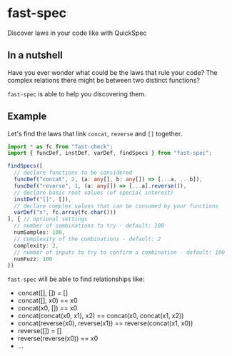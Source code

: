 # fast-spec

Discover laws in your code like with QuickSpec

## In a nutshell

Have you ever wonder what could be the laws that rule your code? The complex relations there might be between two distinct functions?

`fast-spec` is able to help you discovering them.

## Example

Let's find the laws that link `concat`, `reverse` and `[]` together.

```ts
import * as fc from "fast-check";
import { funcDef, instDef, varDef, findSpecs } from "fast-spec";

findSpecs([
  // declare functions to be considered
  funcDef("concat", 2, (a: any[], b: any[]) => [...a, ...b]),
  funcDef("reverse", 1, (a: any[]) => [...a].reverse()),
  // declare basic root values (of special interest)
  instDef("[]", []),
  // declare complex values that can be consumed by your functions
  varDef("x", fc.array(fc.char()))
], { // optional settings
  // number of combinations to try - default: 100
  numSamples: 100,
  // complexity of the combinations - default: 2
  complexity: 2,
  // number of inputs to try to confirm a combination - default: 100
  numFuzz: 100
})
```

`fast-spec` will be able to find relationships like:
- concat([], []) = []
- concat([], x0) == x0
- concat(x0, []) == x0
- concat(concat(x0, x1), x2) == concat(x0, concat(x1, x2))
- concat(reverse(x0), reverse(x1)) == reverse(concat(x1, x0))
- reverse([]) = []
- reverse(reverse(x0)) == x0
- ...
